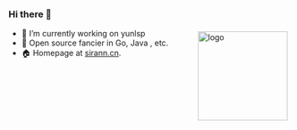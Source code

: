 ### Hi there 👋

<!--[![Top Langs](https://github-readme-stats.vercel.app/api/top-langs/?username=eliasyaoyc&hide=html)](https://github.com/anuraghazra/github-readme-stats)-->
<img src="https://github-readme-stats.vercel.app/api?username=eliasyaoyc&show_icons=true" alt="logo" height="160" align="right" style="margin: 5px; margin-bottom: 20px;" />

- 🔭 I’m currently working on yunlsp
- 🌱 Open source fancier in Go, Java , etc.
- 🏠 Homepage at [sirann.cn](http://www.sirann.cn/).


<!--
**eliasyaoyc/eliasyaoyc** is a ✨ _special_ ✨ repository because its `README.md` (this file) appears on your GitHub profile.

Here are some ideas to get you started:

- 🔭 I’m currently working on ...
- 🌱 I’m currently learning ...
- 👯 I’m looking to collaborate on ...
- 🤔 I’m looking for help with ...
- 💬 Ask me about ...
- 📫 How to reach me: ...
- 😄 Pronouns: ...
- ⚡ Fun fact: ...
-->
